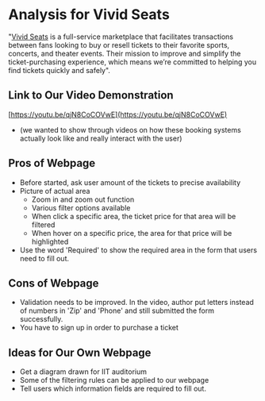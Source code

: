 # Analysis for Vivid Seats

"[Vivid Seats](https://www.vividseats.com/) is a full-service marketplace that
facilitates transactions between fans looking to buy or resell tickets to their
favorite sports, concerts, and theater events. Their mission to improve and
simplify the ticket-purchasing experience, which means we’re committed to
helping you find tickets quickly and safely".

## Link to Our Video Demonstration

[https://youtu.be/qjN8CoCOVwE](https://youtu.be/qjN8CoCOVwE)

* (we wanted to show through videos on how these booking systems actually look
  like and really interact with the user)

## Pros of Webpage

* Before started, ask user amount of the tickets to precise availability
* Picture of actual area
  * Zoom in and zoom out function
  * Various filter options available
  * When click a specific area, the ticket price for that area will be filtered
  * When hover on a specific price, the area for that price will be highlighted
* Use the word 'Required' to show the required area in the form that users need to fill out.


## Cons of Webpage

* Validation needs to be improved. In the video, author put letters instead of numbers in 'Zip' and 'Phone' and still submitted the form successfully.
* You have to sign up in order to purchase a ticket

## Ideas for Our Own Webpage

* Get a diagram drawn for IIT auditorium
* Some of the filtering rules can be applied to our webpage
* Tell users which information fields are  required to fill out.
